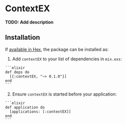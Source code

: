 # ContextEX

**TODO: Add description**

## Installation

If [available in Hex](https://hex.pm/docs/publish), the package can be installed as:

  1. Add `contextEX` to your list of dependencies in `mix.exs`:

    ```elixir
    def deps do
      [{:contextEX, "~> 0.1.0"}]
    end
    ```

  2. Ensure `contextEX` is started before your application:

    ```elixir
    def application do
      [applications: [:contextEX]]
    end
    ```

